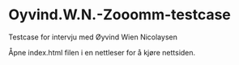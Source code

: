 # Oyvind.W.N.-Zooomm-testcase
Testcase for intervju med Øyvind Wien Nicolaysen 


Åpne index.html filen i en nettleser for å kjøre nettsiden.
